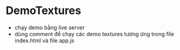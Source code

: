 # DemoTextures
- chạy demo bằng live server
- dùng comment để chạy các demo textures tương ứng trong file index.html và file app.js